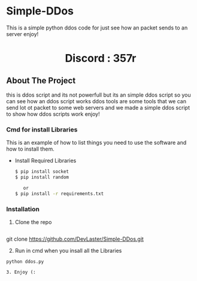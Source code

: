 # Simple-DDos
This is a simple python ddos code for just see how an packet sends to an server enjoy!


 <h1 align="center"> Discord : 357r</h1>
 

<!-- ABOUT THE PROJECT -->
## About The Project


this is ddos script and its not powerfull but its an simple ddos script so you can see how an ddos script works ddos tools are some tools
that we can send lot ot packet to some web servers and we made a simple ddos script to show how ddos scripts work enjoy!

 <!--Getting started -->

 ### Cmd for install Libraries

 This is an example of how to list things you need to use the software and how to install them.
* Install Required Libraries
  ```sh
  $ pip install socket
  $ pip install random

     or
  $ pip install -r requirements.txt

  ```

### Installation

1. Clone the repo
   ```sh
 git clone https://github.com/DevLaster/Simple-DDos.git

 2. Run in cmd when you insall all the Libraries
   ```
   python ddos.py

3. Enjoy (:
